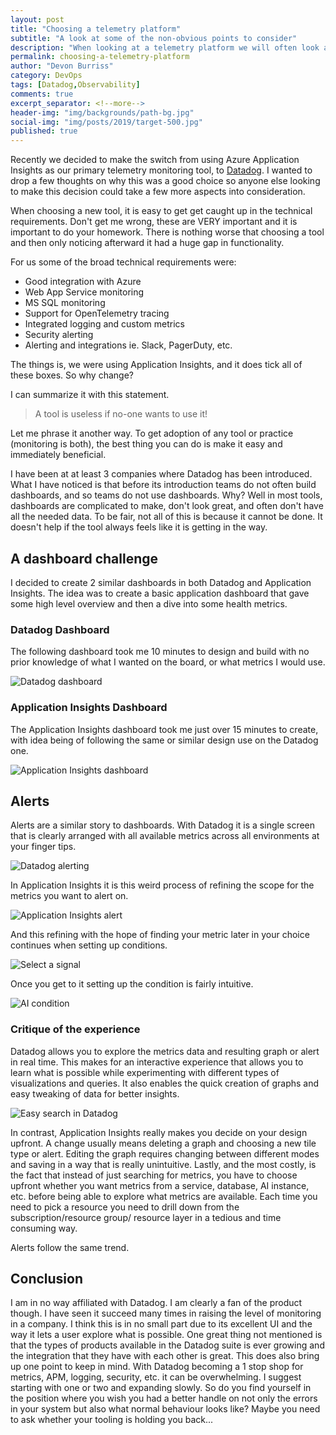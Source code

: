 ```yaml
---
layout: post
title: "Choosing a telemetry platform"
subtitle: "A look at some of the non-obvious points to consider"
description: "When looking at a telemetry platform we will often look at support for a cloud provider, specific technologies supported, or maybe price. Something often not considered is usability."
permalink: choosing-a-telemetry-platform
author: "Devon Burriss"
category: DevOps
tags: [Datadog,Observability]
comments: true
excerpt_separator: <!--more-->
header-img: "img/backgrounds/path-bg.jpg"
social-img: "img/posts/2019/target-500.jpg"
published: true
---
```

Recently we decided to make the switch from using Azure Application Insights as our primary telemetry monitoring tool, to [Datadog](https://docs.datadoghq.com/). I wanted to drop a few thoughts on why this was a good choice so anyone else looking to make this decision could take a few more aspects into consideration.
<!--more-->

When choosing a new tool, it is easy to get get caught up in the technical requirements. Don't get me wrong, these are VERY important and it is important to do your homework. There is nothing worse that choosing a tool and then only noticing afterward it had a huge gap in functionality.

For us some of the broad technical requirements were:

- Good integration with Azure
- Web App Service monitoring
- MS SQL monitoring
- Support for OpenTelemetry tracing
- Integrated logging and custom metrics
- Security alerting
- Alerting and integrations ie. Slack, PagerDuty, etc.

The things is, we were using Application Insights, and it does tick all of these boxes. So why change?

I can summarize it with this statement.

> A tool is useless if no-one wants to use it!

Let me phrase it another way. To get adoption of any tool or practice (monitoring is both), the best thing you can do is make it easy and immediately beneficial.

I have been at at least 3 companies where Datadog has been introduced. What I have noticed is that before its introduction teams do not often build dashboards, and so teams do not use dashboards. Why? Well in most tools, dashboards are complicated to make, don't look great, and often don't have all the needed data. To be fair, not all of this is because it cannot be done. It doesn't help if the tool always feels like it is getting in the way.

## A dashboard challenge

I decided to create 2 similar dashboards in both Datadog and Application Insights. The idea was to create a basic application dashboard that gave some high level overview and then a dive into some health metrics.

### Datadog Dashboard

The following dashboard took me 10 minutes to design and build with no prior knowledge of what I wanted on the board, or what metrics I would use.

![Datadog dashboard](../img/posts/2022/2022-06-06-13-21-12.png)

### Application Insights Dashboard

The Application Insights dashboard took me just over 15 minutes to create, with idea being of following the same or similar design use on the Datadog one.

![Application Insights dashboard](../img/posts/2022/2022-06-06-13-24-31.png)

## Alerts

Alerts are a similar story to dashboards. With Datadog it is a single screen that is clearly arranged with all available metrics across all environments at your finger tips.

![Datadog alerting](../img/posts/2022/2022-06-06-16-51-05.png)

In Application Insights it is this weird process of refining the scope for the metrics you want to alert on.

![Application Insights alert](../img/posts/2022/2022-06-06-16-43-08.png)

And this refining with the hope of finding your metric later in your choice continues when setting up conditions.

![Select a signal](../img/posts/2022/2022-06-06-16-44-33.png)

Once you get to it setting up the condition is fairly intuitive.

![AI condition](../img/posts/2022/2022-06-06-16-46-23.png)

### Critique of the experience

Datadog allows you to explore the metrics data and resulting graph or alert in real time. This makes for an interactive experience that allows you to learn what is possible while experimenting with different types of visualizations and queries. It also enables the quick creation of graphs and easy tweaking of data for better insights.

![Easy search in Datadog](../img/posts/2022/2022-06-06-16-57-27.png)

In contrast, Application Insights really makes you decide on your design upfront. A change usually means deleting a graph and choosing a new tile type or alert. Editing the graph requires changing between different modes and saving in a way that is really unintuitive. Lastly, and the most costly, is the fact that instead of just searching for metrics, you have to choose upfront whether you want metrics from a service, database, AI instance, etc. before being able to explore what metrics are available. Each time you need to pick a resource you need to drill down from the subscription/resource group/ resource layer in a tedious and time consuming way.

Alerts follow the same trend.

## Conclusion

I am in no way affiliated with Datadog. I am clearly a fan of the product though. I have seen it succeed many times in raising the level of monitoring in a company. I think this is in no small part due to its excellent UI and the way it lets a user explore what is possible. One great thing not mentioned is that the types of products available in the Datadog suite is ever growing and the integration that they have with each other is great. This does also bring up one point to keep in mind. With Datadog becoming a 1 stop shop for metrics, APM, logging, security, etc. it can be overwhelming. I suggest starting with one or two and expanding slowly. So do you find yourself in the position where you wish you had a better handle on not only the errors in your system but also what normal behaviour looks like? Maybe you need to ask whether your tooling is holding you back...